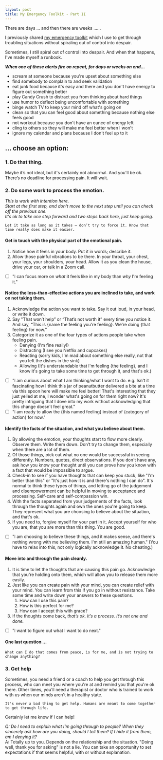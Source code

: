 ```yaml
---
layout: post
title: My Emergency Toolkit - Part II
---
```


There are days ... and then there are weeks ......

I previously shared [my emergency toolkit](https://lizsaling.com/my-emergency-toolkit/) which I use to get through troubling situations without spiraling out of control into despair. 

Sometimes, I still spiral out of control into despair. And when that happens, I've made myself a runbook.

***When one of these alerts fire _on repeat, for days or weeks on end_...***
- scream at someone because you're upset about something else
- find somebody to complain to and seek validation
- eat junk food because it's easy and there and you don't have energy to figure out something better
- play Candy Crush to distract you from thinking about hard things
- use humor to deflect being uncomfortable with something
- binge watch TV to keep your mind off what's going on  
- clean so that you can feel good about something because nothing else feels good 
- not workout because you don't have an ounce of energy left  
- cling to others so they will make me feel better when I won't
- ignore my calendar and plans because I don't feel up to it

## ... choose an option:

### 1. Do that thing.
Maybe it’s not ideal, but it's certainly not abnormal. And you'll be ok.  
There’s no deadline for processing pain. It will wait.  
  
### 2. Do some work to process the emotion.
*This is work with intention here.  
Start at the first step, and don't move to the next step until you can check off the previous one.  
It's ok to take one step forward and two steps back here, just keep going.*    

```Let it take as long as it takes — don’t try to force it. Know that time really does make it easier.```

#### Get in touch with the physical part of the emotional pain.
1. Notice how it feels in your body. Put it in words; describe it.  
2. Allow those painful vibrations to be there. In your throat, your chest, your legs, your shoulders, your head. Allow it as you clean the house, drive your car, or talk in a Zoom call. 
- [ ] "I can focus more on _what_ it feels like in my body than _why_ I'm feeling it."

#### Notice the less-than-effective actions you are inclined to take, and work on not taking them.
1. Acknowledge the action you want to take. Say it out loud, in your head, or write it down.
1. Say "That won’t help” or “That’s not worth it” every time you notice it. And say, “This is {name the feeling you're feeling}. We're doing {that feeling} for now.” 
1. Categorize it as one of the four types of actions people take when feeling pain. 
    - Denying (I'm fine really!)  
    - Distracting (I see you Netflix and cupcakes)  
    - Reacting (sorry kids, I'm mad about something else really, not that you left the dishes in the sink)  
    - Allowing (It's understandable that I'm feeling {the feeling}, and I know it's going to take some time to get through it, and that's ok.)  
- [ ] "I am curious about what I am thinking/what I want to do. e.g. Isn't it fascinating how I think this jar of peanutbutter delivered a bite at a time via this spoon here will make me feel better! That's interesting that they just yelled at me, I wonder what's going on for them right now? It's pretty intriguing that I dove into my work without acknowledging that this change doesn't feel great."
- [ ] "I am ready to allow the {this named feeling} instead of {category of action} for now." 

#### Identify the facts of the situation, and what you believe about them.
1. By allowing the emotion, your thoughts start to flow more clearly. Observe them. Write them down. Don’t try to change them, especially when there are a lot of them. 
2. Of those things, pick out what no one would be successful in seeing differently. Numbers, quotes, direct observations. If you don't have any, ask how you know your thought until you can prove how you know with a fact that would be impossible to argue.
3. Check-in to see if you have thoughts that can keep you stuck, like "I'm better than this" or "It's just how it is and there's nothing I can do". It's normal to think these types of things, and letting go of the judgement and disempowerment can be helpful in moving to acceptance and processing. Self-care and self-compassion win.
4. With the facts separated from your judgements of the facts, look through the thoughts again and own the ones you're going to keep. They represent what you are choosing to believe about the situation, and that's ok. 
1. If you need to, forgive myself for your part in it. Accept yourself for who you are, that you are more than this thing. You are good. 
- [ ] "I am choosing to believe these things, and it makes sense, and there's nothing wrong with me believing them. I'm still an amazing human." (You have to relax into this, not only logically acknowledge it. No cheating.)

#### Move into and through the pain cleanly.
1. It is time to let the thoughts that are causing this pain go. Acknowledge that you're holding onto them, which will allow you to release them more easily. 
1. Just like you can create pain with your mind, you can create relief with your mind. You can learn from this if you go in without resistance. Take some time and write down your answers to these questions.
    1. How can I use this pain?
    1. How is this perfect for me?
    1. How can I accept this with grace?
1. If the thoughts come back, _that’s ok. It’s a process. It’s not one and done._ 
- [ ] "I want to figure out what I want to do next."

#### One last question ...
```What can I do that comes from peace, is for me, and is not trying to change anything? ```
		
### 3. Get help 
Sometimes, you need a friend or a coach to help you get through this process, who can meet you where you're at and remind you that you're ok there.
Other times, you'll need a therapist or doctor who is trained to work with us when our minds aren't in a healthy state.  

```It's never a bad thing to get help. Humans are meant to come together to get through life.```

Certainly let me know if I can help!

*Q: Do I need to explain what I'm going through to people? When they sincerely ask how are you doing, should I tell them? If I hide it from them, am I denying it?*  
A: Totally up to you. Depends on the relationship and the situation. "Doing well, thank you for asking" is not a lie. You can take an opportunity to set expectations if that seems helpful, with or without explanation.
